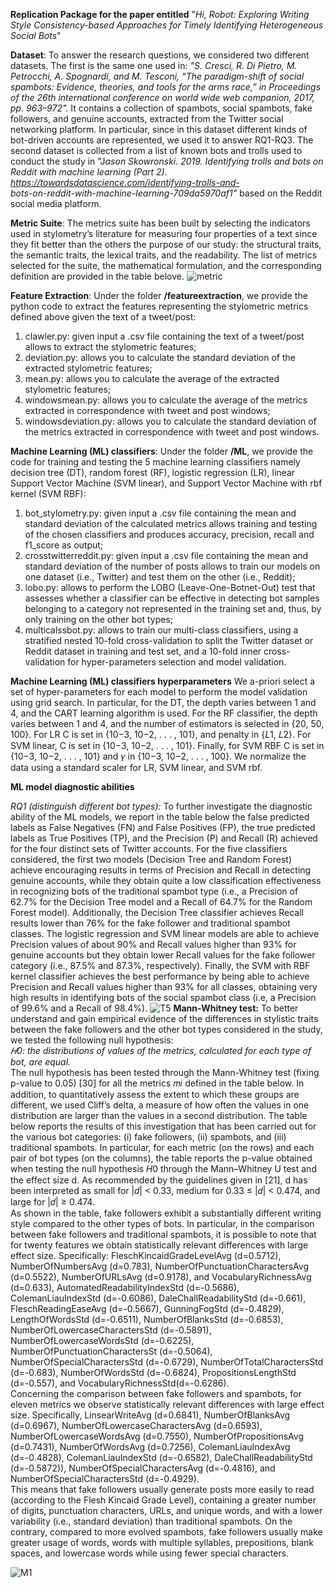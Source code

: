 **Replication Package for the paper entitled**  "*Hi, Robot: Exploring Writing Style Consistency-based Approaches for Timely  Identifying Heterogeneous Social Bots*"

**Dataset**:
To answer the research questions, we considered two different datasets. The first is the same one used in:
*"S. Cresci, R. Di Pietro, M. Petrocchi, A. Spognardi, and M. Tesconi,
“The paradigm-shift of social spambots: Evidence, theories, and tools
for the arms race,” in Proceedings of the 26th international conference
on world wide web companion, 2017, pp. 963–972".*
It contains a collection of spambots, social spambots, fake followers, and genuine accounts, extracted from the Twitter social networking platform. In particular, since in this dataset different kinds of bot-driven accounts are represented, we used it to answer RQ1-RQ3.
The second dataset is collected from a list of known bots and trolls used to conduct the study in "J*ason Skowronski. 2019.  Identifying trolls and bots on Reddit with machine learning (Part 2). https://towardsdatascience.com/identifying-trolls-and-  
bots-on-reddit-with-machine-learning-709da5970af1"* based on the  Reddit social media platform.

**Metric Suite**:
The metrics suite has been built by selecting the indicators
used in stylometry’s literature for measuring four properties
of a text since they fit better than the others the purpose of
our study: the structural traits, the semantic traits, the lexical
traits, and the readability. The list of metrics selected for the suite,
the mathematical formulation, and the corresponding definition
are provided in the table belove.
![metric
](https://user-images.githubusercontent.com/129288915/228536584-48f1ede2-05cb-418c-8781-c6e0cb701f08.png)

**Feature Extraction**:
Under the folder **/featureextraction**, we provide the python code to extract the features representing the stylometric metrics defined above given the text of a tweet/post:

 1. clawler.py: given input a .csv file containing the text of a tweet/post allows to extract the stylometric features;
 2. deviation.py: allows you to calculate the standard deviation of the extracted stylometric features;
 3. mean.py: allows you to calculate the average of the extracted stylometric features;
 4. windowsmean.py: allows you to calculate the average of the metrics extracted in correspondence with tweet and post windows;
 5. windowsdeviation.py: allows you to calculate  the standard deviation of the metrics extracted in correspondence with tweet and post windows.

**Machine Learning (ML) classifiers**:
Under the folder **/ML**, we provide the code for training and testing the 5 machine learning classifiers namely decision tree (DT), random forest (RF), logistic regression (LR), linear Support Vector Machine (SVM linear), and Support Vector Machine with rbf kernel (SVM RBF):
1. bot_stylometry.py: given input a .csv file containing the mean and standard deviation of the calculated metrics allows training and testing of the chosen classifiers and produces accuracy, precision, recall and f1_score as output;
2. crosstwitterreddit.py: given input a .csv file containing the mean and standard deviation of the number of posts allows to train our models on one dataset (i.e., Twitter) and test them on the other (i.e., Reddit);
3. lobo.py: allows to perform the LOBO (Leave-One-Botnet-Out) test that assesses whether a classifier can be effective in detecting bot samples belonging to a category not represented in the training set and, thus, by only training on the other bot types;
4. multicalssbot.py: allows to train our multi-class classifiers, using a stratified nested 10-fold cross-validation to split the Twitter dataset or Reddit dataset in training and test set, and a 10-fold inner cross-validation for hyper-parameters selection and model validation.

**Machine Learning (ML) classifiers hyperparameters**
We a-priori select a set of hyper-parameters for each model to perform the model validation   using grid search. In particular, for the DT, the depth varies between 1 and 4, and the CART learning algorithm is used. For the   RF classifier, the depth varies between 1 and 4, and the number of estimators is selected in  {20,  50,  100}. For LR C is set in  {10−3,  10−2, . . . ,  101}, and penalty in  {𝐿1, 𝐿2}. For SVM linear, C is set  in  {10−3,  10−2, . . . ,  101}. Finally, for SVM RBF C is set in  {10−3,  10−2, . . . ,  101}  and  𝛾  in  {10−3,  10−2, . . . ,  100}. We normalize the data using a standard scaler for LR, SVM linear, and SVM rbf.

**ML model diagnostic abilities**

*RQ1 (distinguish different bot types):*
To further investigate the diagnostic ability of the ML models, we report in the table below the false predicted labels as False Negatives (FN) and False Positives (FP), the true predicted labels as True Positives (TP), and the Precision (P) and Recall (R) achieved for the four distinct sets of Twitter accounts. For the five classifiers considered,  the first two models (Decision Tree and Random Forest) achieve encouraging results in terms of Precision and Recall in detecting genuine accounts, while they obtain quite a low classification effectiveness in recognizing bots of the traditional spambot type (i.e., a Precision of 62.7% for the Decision Tree model and a Recall of 64.7% for the Random Forest model). Additionally, the Decision Tree classifier achieves Recall results lower than 76% for the fake follower and traditional spambot classes. The logistic regression and SVM linear models are able to achieve Precision values of about 90% and Recall values higher than 93% for genuine accounts but they obtain lower Recall values for the fake follower category (i.e., 87.5% and 87.3%, respectively). Finally, the SVM with RBF kernel classifier achieves the best performance by being able to achieve Precision and Recall values higher than 93% for all classes, obtaining very high results in identifying bots of the social spambot class (i.e, a Precision of 99.6% and a Recall of 98.4%).
![T5](https://github.com/user-attachments/assets/584c64bb-6469-44ae-a085-b312f01e0893)
**Mann-Whitney test:**
To better understand and gain empirical evidence of the differences in stylistic traits between the fake followers and the other bot types considered in the study, we tested the following null hypothesis:  
*𝐻0: the distributions of values of the metrics, calculated for each type of bot, are equal.*  
The null hypothesis has been tested through the Mann-Whitney test (fixing p-value to 0.05) [30] for all the metrics  𝑚𝑖  defined in the table below. In addition, to quantitatively assess the extent to which these groups are different, we used Cliff’s delta, a measure of  how often the values in one distribution are larger than the values in a second distribution. The table below reports the results of this investigation that has been carried out for the various bot categories: (i) fake followers, (ii) spambots, and (iii) traditional spambots. In particular, for each metric (on the rows) and each pair of bot types (on the columns), the table reports the  p-value  obtained when testing the null hypothesis  𝐻0  through the Mann–Whitney U test and the effect size d. As recommended by the guidelines given in [21],  d  has been interpreted as  small  for  |𝑑|  <  0.33,  medium  for  0.33  ≤ |𝑑|  <  0.474,  and  large  for |𝑑| ≥  0.474.  
As shown in the table, fake followers exhibit a substantially different writing style compared to the other types of bots. In particular, in the comparison between fake followers and traditional spambots, it is possible to note that for twenty features we obtain statistically relevant differences with  large  effect size. Specifically:  FleschKincaidGradeLevelAvg (d=0.5712),  NumberOfNumbersAvg (d=0.783), NumberOfPunctuationCharactersAvg (d=0.5522),  NumberOfURLsAvg (d=0.9178), and  VocabularyRichnessAvg (d=0.633),  AutomatedReadabilityIndexStd (d=-0.5686), ColemanLiauIndexStd (d=-0.6086), DaleChallReadabilityStd (d=-0.661),  FleschReadingEaseAvg (d=-0.5667), GunningFogStd (d=-0.4829), LengthOfWordsStd (d=-0.6511), NumberOfBlanksStd (d=-0.6853), NumberOfLowercaseCharactersStd (d=-0.5891),  
NumberOfLowercaseWordsStd (d=-0.6225), NumberOfPunctuationCharactersSt (d=-0.5064), NumberOfSpecialCharactersStd (d=-0.6729), NumberOfTotalCharactersStd (d=-0.683), NumberOfWordsStd (d=-0.6824),  PropositionsLengthStd (d=-0.557), and VocabularyRichnessStd(d=-0.6286).  
Concerning the comparison between fake followers and spambots, for eleven metrics we observe statistically relevant differences with  large  effect size. Specifically,  LinsearWriteAvg (d=0.6841),  NumberOfBlanksAvg (d=0.6967), NumberOfLowercaseCharactersAvg (d=0.6593), NumberOfLowercaseWordsAvg (d=0.7550), NumberOfPropositionsAvg (d=0.7431), NumberOfWordsAvg (d=0.7256), ColemanLiauIndexAvg (d=-0.4828),  ColemanLiauIndexStd (d=-0.6582), DaleChallReadabilityStd (d=-0.5872)), NumberOfSpecialCharactersAvg (d=-0.4816), and NumberOfSpecialCharactersStd (d=-0.4929).  
This means that fake followers usually generate posts more easily to read (according to the Flesh Kincaid Grade Level), containing a greater number of digits, punctuation characters, URLs, and unique words, and with a lower variability (i.e., standard deviation) than traditional spambots. On the contrary, compared to more evolved spambots, fake followers usually make greater usage of words, words with multiple syllables, prepositions, blank spaces, and lowercase words while using fewer special characters.


![M1](https://github.com/user-attachments/assets/1efee3fd-769b-4afb-bac2-367b15a12573)

